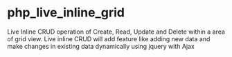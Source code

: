 # php_live_inline_grid
Live Inline CRUD operation of Create, Read, Update and Delete within a area of grid view. Live inline CRUD will add feature like adding new data and make changes in existing data dynamically using jquery with Ajax
